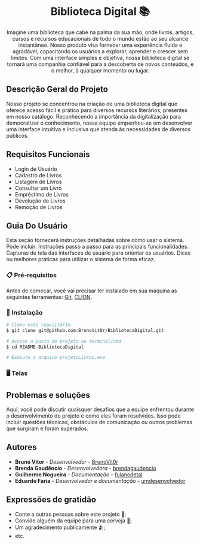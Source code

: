 <h1 align="center">
     Biblioteca Digital 📚
</h1>

<p align="center">
  Imagine uma biblioteca que cabe na palma da sua mão, onde livros, artigos, cursos e recursos educacionais de todo o mundo estão ao seu alcance instantâneo. Nosso produto visa fornecer uma experiência fluida e agradável, capacitando os usuários a explorar, aprender e crescer sem limites. Com uma interface simples e objetiva, nossa biblioteca digital se tornará uma companhia confiável para a descoberta de novos conteúdos, e o melhor, à qualquer momento ou lugar.
</p>

## Descrição Geral do Projeto
Nosso projeto se concentrou na criação de uma biblioteca digital que oferece acesso fácil e prático para diversos recursos literários, presentes em nosso catálogo. Reconhecendo a importância da digitalização para democratizar o conhecimento, nossa equipe empenhou-se em desenvolver uma interface intuitiva e inclusiva que atenda às necessidades de diversos públicos.
## Requisitos Funcionais
* Login de Usuário
* Cadastro de Livros
* Listagem de Livros
* Consultar um Livro
* Empréstimo de Livros
* Devolução de Livros
* Remoção de Livros
  
## Guia Do Usuário
  Esta seção fornecerá instruções detalhadas sobre como usar o sistema. Pode incluir:
  Instruções passo a passo para as principais funcionalidades.
  Capturas de tela das interfaces de usuário para orientar os usuários.
  Dicas ou melhores práticas para utilizar o sistema de forma eficaz.
### 📋 Pré-requisitos
Antes de começar, você vai precisar ter instalado em sua máquina as seguintes ferramentas: [Git](https://git-scm.com), [CLION](https://www.jetbrains.com/pt-br/clion/).
### 🔧 Instalação

``` bash
# Clone este repositório
$ git clone git@github.com:BrunoVit0r/BibliotecaDigital.git

# Acesse a pasta do projeto no terminal/cmd
$ cd README-BibliotecaDigital

# Execute o arquivo projetoLivros.exe
```
### 🖥️ Telas 



## Problemas e soluções
Aqui, você pode discutir quaisquer desafios que a equipe enfrentou durante o desenvolvimento do projeto e como eles foram resolvidos. Isso pode incluir questões técnicas, obstáculos de comunicação ou outros problemas que surgiram e foram superados.
## Autores
* **Bruno Vitor** - *Desenvolvedor* - [BrunoVit0r](https://github.com/BrunoVit0r)
* **Brenda Gaudêncio** - *Desenvolvedora* - [brendagaudencio](https://github.com/brendagaudencio)
* **Guilherme Nogueira** - *Documentação* - [fulanodetal](https://github.com/linkParaPerfil)
* **Eduardo Faria** - *Desenvolvedor e documentação* - [umdesenvolvedor](https://github.com/linkParaPerfil)

## Expressões de gratidão

* Conte a outras pessoas sobre este projeto 📢;
* Convide alguém da equipe para uma cerveja 🍺;
* Um agradecimento publicamente 🫂;
* etc.
  
